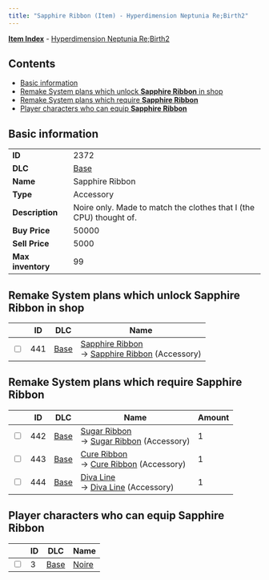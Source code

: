 ```yaml
---
title: "Sapphire Ribbon (Item) - Hyperdimension Neptunia Re;Birth2"
---
```


[**Item Index**](/neptunia/rb2/item/index.html) - [Hyperdimension Neptunia Re;Birth2](/neptunia/rb2)

## Contents

- [Basic information](#basic-information)
- [Remake System plans which unlock **Sapphire Ribbon** in shop](#remake-system-plans-which-unlock-sapphire-ribbon-in-shop)
- [Remake System plans which require **Sapphire Ribbon**](#remake-system-plans-which-require-sapphire-ribbon)
- [Player characters who can equip **Sapphire Ribbon**](#player-characters-who-can-equip-sapphire-ribbon)

## Basic information

|   |   |
| -- | -- |
| **ID** | 2372 |
| **DLC** | [Base](/neptunia/rb2/dlc/0-base.html) |
| **Name** | Sapphire Ribbon |
| **Type** | Accessory |
| **Description** | Noire only. Made to match the clothes that I (the CPU) thought of. |
| **Buy Price** | 50000 |
| **Sell Price** | 5000 |
| **Max inventory** | 99 |

## Remake System plans which unlock **Sapphire Ribbon** in shop

|    | ID | DLC | Name |
| -- | -- | --- | ---- |
| <input type="checkbox" id="rb2-remake-0-441" class="trackbox" /> | 441 | [Base](/neptunia/rb2/dlc/0-base.html) | [Sapphire Ribbon](/neptunia/rb2/remake/0-441-sapphire-ribbon.html)<br />→ [Sapphire Ribbon](/neptunia/rb2/item/0-2372-sapphire-ribbon.html) (Accessory) |

## Remake System plans which require **Sapphire Ribbon**

|    | ID | DLC | Name | Amount |
| -- | -- | --- | ---- | ------ |
| <input type="checkbox" id="rb2-remake-0-442" class="trackbox" /> | 442 | [Base](/neptunia/rb2/dlc/0-base.html) | [Sugar Ribbon](/neptunia/rb2/remake/0-442-sugar-ribbon.html)<br />→ [Sugar Ribbon](/neptunia/rb2/item/0-2373-sugar-ribbon.html) (Accessory) | 1 |
| <input type="checkbox" id="rb2-remake-0-443" class="trackbox" /> | 443 | [Base](/neptunia/rb2/dlc/0-base.html) | [Cure Ribbon](/neptunia/rb2/remake/0-443-cure-ribbon.html)<br />→ [Cure Ribbon](/neptunia/rb2/item/0-2374-cure-ribbon.html) (Accessory) | 1 |
| <input type="checkbox" id="rb2-remake-0-444" class="trackbox" /> | 444 | [Base](/neptunia/rb2/dlc/0-base.html) | [Diva Line](/neptunia/rb2/remake/0-444-diva-line.html)<br />→ [Diva Line](/neptunia/rb2/item/0-2375-diva-line.html) (Accessory) | 1 |

## Player characters who can equip **Sapphire Ribbon**

|    | ID | DLC | Name |
| -- | -- | --- | ---- |
| <input type="checkbox" id="rb2-player-0-3" class="trackbox" /> | 3 | [Base](/neptunia/rb2/dlc/0-base.html) | [Noire](/neptunia/rb2/player/0-3-noire.html) |